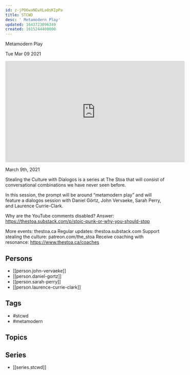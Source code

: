 ```yaml
---
id: z-jPO6waNEwXLa0sKIpPa
title: STCWD
desc: ' Metamodern Play'
updated: 1643723096349
created: 1615244400000
---
```



 Metamodern Play

Tue Mar 09 2021

<iframe width="560" height="315" src="https://www.youtube.com/embed/iAeVE5D4tqU" title="STCWD: Metamodern Play w/ John Vervaeke, Daniel Görtz, Sarah Perry, and Laurence Currie-Clark" frameborder="0" allow="accelerometer; autoplay; clipboard-write; encrypted-media; gyroscope; picture-in-picture" allowfullscreen ></iframe>

March 9th, 2021

Stealing the Culture with Dialogos is a series at The Stoa that will consist of conversational combinations we have never seen before. 

In this session, the prompt will be around “metamodern play” and will feature a dialogos session with Daniel Görtz, John Vervaeke, Sarah Perry, and Laurence Currie-Clark.

Why are the YouTube comments disabled? Answer: https://thestoa.substack.com/p/stoic-punk-or-why-you-should-stop

More events: thestoa.ca 
Regular updates: thestoa.substack.com 
Support stealing the culture: patreon.com/the_stoa 
Receive coaching with resonance: https://www.thestoa.ca/coaches

## Persons

- [[person.john-vervaeke]]
- [[person.daniel-gortz]]
- [[person.sarah-perry]]
- [[person.laurence-currie-clark]]

## Tags

- #stcwd
- #metamodern

## Topics



## Series

- [[series.stcwd]]

